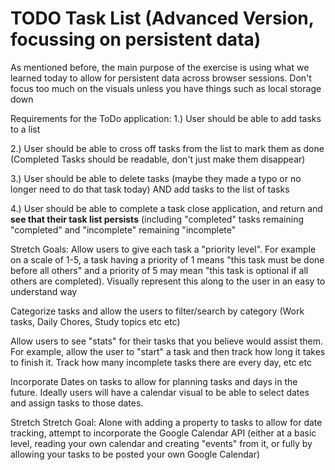 # TODO Task List (Advanced Version, focussing on persistent data)

As mentioned before, the main purpose of the exercise is using what we learned today to allow for persistent data across browser sessions. Don't focus too much on the visuals unless you have things such as local storage down 

Requirements for the ToDo application:
1.)  User should be able to add tasks to a list

2.) User should be able to cross off tasks from the list to mark them as done (Completed Tasks should be readable, don't just make them disappear)

3.)  User should be able to delete tasks (maybe they made a typo or no longer need to do that task today) AND add tasks to the list of tasks

4.) User should be able to complete a task close application, and return and **see that their task list persists** (including "completed" tasks remaining "completed" and "incomplete" remaining "incomplete"


Stretch Goals:
Allow users to give each task a "priority level". For example on a scale of 1-5, a task having a priority of 1 means "this task must be done before all others" and a priority of 5 may mean "this task is optional if all others are completed). Visually represent this along to the user in an easy to understand way

Categorize tasks and allow the users to filter/search by category (Work tasks, Daily Chores, Study topics etc etc)

Allow users to see "stats" for their tasks that you believe would assist them. For example, allow the user to "start" a task and then track how long it takes to finish it. Track how many incomplete tasks there are every day, etc etc

Incorporate Dates on tasks to allow for planning tasks and days in the future. Ideally users will have a calendar visual to be able to select dates and assign tasks to those dates. 

Stretch Stretch Goal:
Alone with adding a property to tasks to allow for date tracking, attempt to incorporate the Google Calendar API (either at a basic level, reading your own calendar and creating "events" from it, or fully by allowing your tasks to be posted your own Google Calendar)


